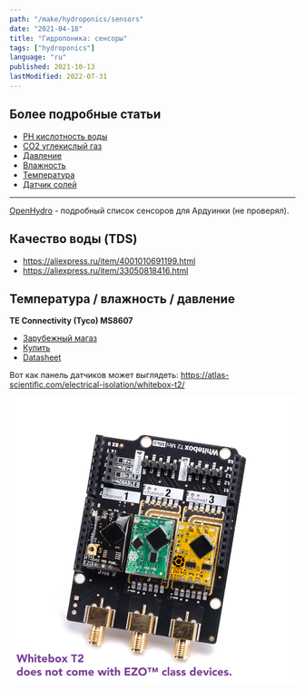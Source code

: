 ```yaml
---
path: "/make/hydroponics/sensors"
date: "2021-04-18"
title: "Гидропоника: сенсоры"
tags: ["hydroponics"]
language: "ru"
published: 2021-10-13
lastModified: 2022-07-31
---
```


## Более подробные статьи

- [PH кислотность воды](/make/hydroponics/sensors/ph)
- [CO2 углекислый газ](/make/hydroponics/sensors/co2)
- [Давление](/make/hydroponics/sensors/temperature)
- [Влажность](/make/hydroponics/sensors/humidity)
- [Температура](/make/hydroponics/sensors/temperature)
- [Датчик солей](/make/hydroponics/sensors/tds)

----

[OpenHydro](https://github.com/Cribstone/OpenHydro) - подробный список сенсоров для Ардуинки (не проверял).


## Качество воды (TDS)

- https://aliexpress.ru/item/4001010691199.html
- https://aliexpress.ru/item/33050818416.html


## Температура / влажность / давление

**TE Connectivity (Tyco) MS8607**
- [Зарубежный магаз](https://www.sparkfun.com/products/16298)
- [Купить](https://www.chipdip.ru/product/ms860702ba01-50)
- [Datasheet](http://www.farnell.com/datasheets/2301874.pdf)



Вот как панель датчиков может выглядеть: https://atlas-scientific.com/electrical-isolation/whitebox-t2/

![панель датчиков](./Whitebox-T2-01.jpg)
